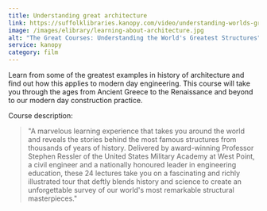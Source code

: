```yaml
---
title: Understanding great architecture
link: https://suffolklibraries.kanopy.com/video/understanding-worlds-greatest-structures-science-and-innovation-antiquity-modernity
image: /images/elibrary/learning-about-architecture.jpg
alt: "The Great Courses: Understanding the World's Greatest Structures"
service: kanopy
category: film
---
```


Learn from some of the greatest examples in history of architecture and find out how this applies to modern day engineering. This course will take you through the ages from Ancient Greece to the Renaissance and beyond to our modern day construction practice.

Course description:

> "A marvelous learning experience that takes you around the world and reveals the stories behind the most famous structures from thousands of years of history. Delivered by award-winning Professor Stephen Ressler of the United States Military Academy at West Point, a civil engineer and a nationally honoured leader in engineering education, these 24 lectures take you on a fascinating and richly illustrated tour that deftly blends history and science to create an unforgettable survey of our world's most remarkable structural masterpieces."
